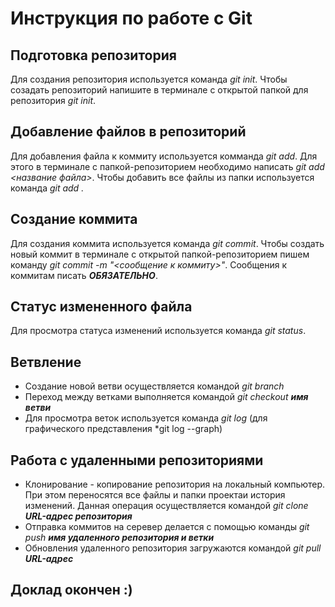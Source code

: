 # Инструкция по работе с Git

## Подготовка репозитория
Для создания репозитория используется команда *git init*. Чтобы созадать репозиторий напишите в терминале с открытой папкой для репозитория *git init*.

## Добавление файлов в репозиторий

Для добавления файла к коммиту используется комманда *git add*. Для этого в терминале с папкой-репозиторием необходимо написать *git add <название файла>*. Чтобы добавить все файлы из папки используется команда *git add .*

## Создание коммита
Для создания коммита используется команда *git commit*. Чтобы создать новый коммит в терминале с открытой папкой-репозиторием пишем команду *git commit -m "<сообщение к коммиту>"*. Сообщения к коммитам писать ***ОБЯЗАТЕЛЬНО***.

## Статус измененного файла
Для просмотра статуса изменений используется команда *git status*.

## Ветвление
- Создание новой ветви осуществляется командой *git branch*
- Переход между ветками выполняется командой *git checkout **имя ветви***
- Для просмотра веток используется команда *git log* (для графического представления *git log --graph)

## Работа с удаленными репозиториями
- Клонирование - копирование репозитория на локальный компьютер. При этом переносятся все файлы и папки проектаи история изменений. Данная операция осуществляется командой *git clone **URL-адрес репозитория***
- Отправка коммитов на серевер делается с помощью команды *git push **имя удаленного репозитория и ветки***
- Обновления удаленного репозитория загружаются командой *git pull **URL-адрес***

## Доклад окончен :)
